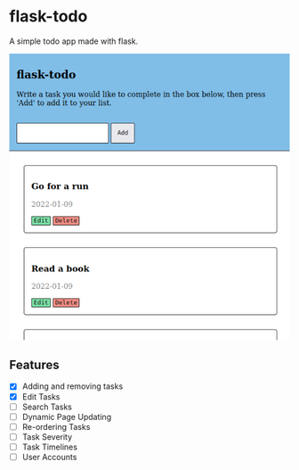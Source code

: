# flask-todo
A simple todo app made with flask.

![](./images/flask-todo.png)

## Features
- [X] Adding and removing tasks
- [X] Edit Tasks
- [ ] Search Tasks
- [ ] Dynamic Page Updating
- [ ] Re-ordering Tasks
- [ ] Task Severity
- [ ] Task Timelines
- [ ] User Accounts
